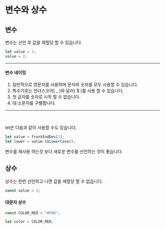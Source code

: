 # 변수와 상수

## 변수
변수는 선언 후 값을 재할당 할 수 있습니다.

```js
let value = 1;
value = 2;
```

---

#### 변수 네이밍
1. 일반적으로 영문자를 사용하며 문자와 숫자를 모두 사용할 수 있습니다.
2. 특수기호는 언더스코어( _ )와 달러( $ )를 사용  할 수 있습니다.
3. 첫 글자를 숫자로 시작 할 수 없습니다.
4. 대·소문자를 구별합니다.

---

<br/>

let은 다음과 같이 사용할 수도 있습니다.

```js
let value = frontEndDev[1];
let lower = value.toLowerCase();
```

변수를 재사용 하는것 보다 새로운 변수를 선언하는 것이 좋습니다.

## 상수
상수는 한번 선언하고 나면 값을 재할당 할 수 없습니다.

```js
const value = 3;
```

#### 대문자 상수
```js
const COLOR_RED = "#F00";

let color = COLOR_RED;
```